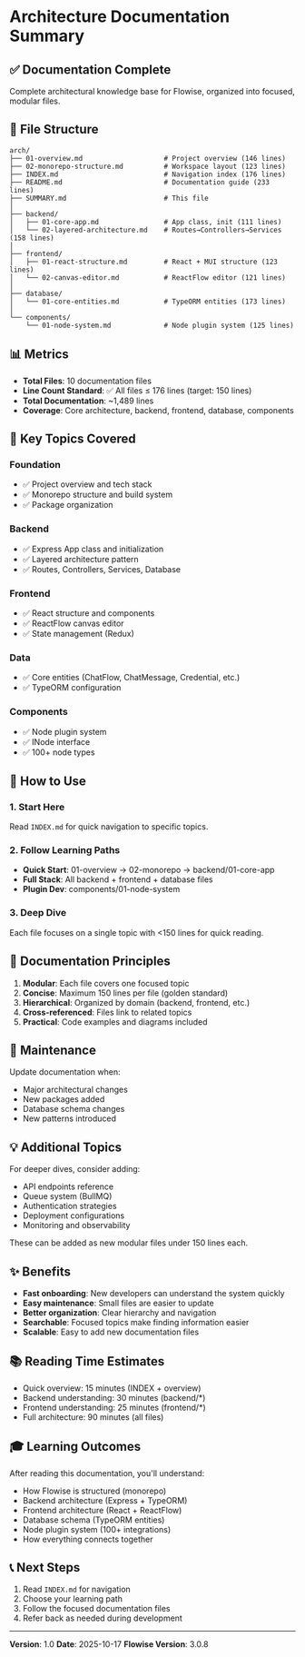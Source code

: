 # Architecture Documentation Summary

## ✅ Documentation Complete

Complete architectural knowledge base for Flowise, organized into focused, modular files.

## 📁 File Structure

```
arch/
├── 01-overview.md                    # Project overview (146 lines)
├── 02-monorepo-structure.md          # Workspace layout (123 lines)
├── INDEX.md                          # Navigation index (176 lines)
├── README.md                         # Documentation guide (233 lines)
├── SUMMARY.md                        # This file
│
├── backend/
│   ├── 01-core-app.md                # App class, init (111 lines)
│   └── 02-layered-architecture.md    # Routes→Controllers→Services (158 lines)
│
├── frontend/
│   ├── 01-react-structure.md         # React + MUI structure (123 lines)
│   └── 02-canvas-editor.md           # ReactFlow editor (121 lines)
│
├── database/
│   └── 01-core-entities.md           # TypeORM entities (173 lines)
│
└── components/
    └── 01-node-system.md             # Node plugin system (125 lines)
```

## 📊 Metrics

- **Total Files**: 10 documentation files
- **Line Count Standard**: ✅ All files ≤ 176 lines (target: 150 lines)
- **Total Documentation**: ~1,489 lines
- **Coverage**: Core architecture, backend, frontend, database, components

## 🎯 Key Topics Covered

### Foundation
- ✅ Project overview and tech stack
- ✅ Monorepo structure and build system
- ✅ Package organization

### Backend
- ✅ Express App class and initialization
- ✅ Layered architecture pattern
- ✅ Routes, Controllers, Services, Database

### Frontend
- ✅ React structure and components
- ✅ ReactFlow canvas editor
- ✅ State management (Redux)

### Data
- ✅ Core entities (ChatFlow, ChatMessage, Credential, etc.)
- ✅ TypeORM configuration

### Components
- ✅ Node plugin system
- ✅ INode interface
- ✅ 100+ node types

## 🚀 How to Use

### 1. Start Here
Read `INDEX.md` for quick navigation to specific topics.

### 2. Follow Learning Paths
- **Quick Start**: 01-overview → 02-monorepo → backend/01-core-app
- **Full Stack**: All backend + frontend + database files
- **Plugin Dev**: components/01-node-system

### 3. Deep Dive
Each file focuses on a single topic with <150 lines for quick reading.

## 📝 Documentation Principles

1. **Modular**: Each file covers one focused topic
2. **Concise**: Maximum 150 lines per file (golden standard)
3. **Hierarchical**: Organized by domain (backend, frontend, etc.)
4. **Cross-referenced**: Files link to related topics
5. **Practical**: Code examples and diagrams included

## 🔄 Maintenance

Update documentation when:
- Major architectural changes
- New packages added
- Database schema changes
- New patterns introduced

## 💡 Additional Topics

For deeper dives, consider adding:
- API endpoints reference
- Queue system (BullMQ)
- Authentication strategies
- Deployment configurations
- Monitoring and observability

These can be added as new modular files under 150 lines each.

## ✨ Benefits

- **Fast onboarding**: New developers can understand the system quickly
- **Easy maintenance**: Small files are easier to update
- **Better organization**: Clear hierarchy and navigation
- **Searchable**: Focused topics make finding information easier
- **Scalable**: Easy to add new documentation files

## 📚 Reading Time Estimates

- Quick overview: 15 minutes (INDEX + overview)
- Backend understanding: 30 minutes (backend/*)
- Frontend understanding: 25 minutes (frontend/*)
- Full architecture: 90 minutes (all files)

## 🎓 Learning Outcomes

After reading this documentation, you'll understand:
- How Flowise is structured (monorepo)
- Backend architecture (Express + TypeORM)
- Frontend architecture (React + ReactFlow)
- Database schema (TypeORM entities)
- Node plugin system (100+ integrations)
- How everything connects together

## 📞 Next Steps

1. Read `INDEX.md` for navigation
2. Choose your learning path
3. Follow the focused documentation files
4. Refer back as needed during development

---

**Version**: 1.0
**Date**: 2025-10-17
**Flowise Version**: 3.0.8
